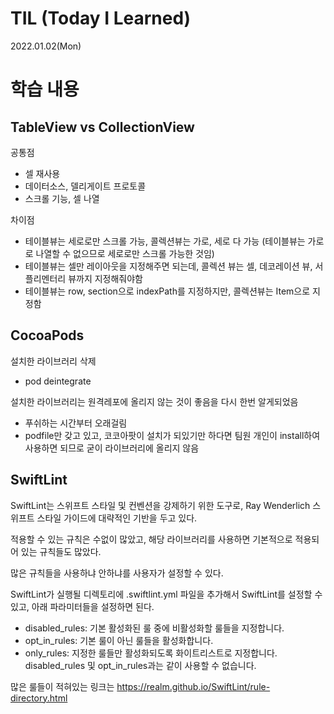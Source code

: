 # TIL (Today I Learned)

2022.01.02(Mon)

# 학습 내용

## TableView vs CollectionView

공통점

- 셀 재사용
- 데이터소스, 델리게이트 프로토콜
- 스크롤 기능, 셀 나열

차이점

- 테이블뷰는 세로로만 스크롤 가능, 콜렉션뷰는 가로, 세로 다 가능 (테이블뷰는 가로로 나열할 수 없으므로 세로로만 스크롤 가능한 것임)
- 테이블뷰는 셀만 레이아웃을 지정해주면 되는데, 콜렉션 뷰는 셀, 데코레이션 뷰, 서플리멘터리 뷰까지 지정해줘야함
- 테이블뷰는 row, section으로 indexPath를 지정하지만, 콜렉션뷰는 Item으로 지정함


## CocoaPods

설치한 라이브러리 삭제

- pod deintegrate

설치한 라이브러리는 원격레포에 올리지 않는 것이 좋음을 다시 한번 알게되었음

- 푸쉬하는 시간부터 오래걸림
- podfile만 갖고 있고, 코코아팟이 설치가 되있기만 하다면 팀원 개인이 install하여 사용하면 되므로 굳이 라이브러리에 올리지 않음

## SwiftLint

SwiftLint는 스위프트 스타일 및 컨벤션을 강제하기 위한 도구로, Ray Wenderlich 스위프트 스타일 가이드에 대략적인 기반을 두고 있다.

적용할 수 있는 규칙은 수없이 많았고, 해당 라이브러리를 사용하면 기본적으로 적용되어 있는 규칙들도 많았다.

많은 규칙들을 사용하냐 안하냐를 사용자가 설정할 수 있다.

SwiftLint가 실행될 디렉토리에 .swiftlint.yml 파일을 추가해서 SwiftLint를 설정할 수 있고, 아래 파라미터들을 설정하면 된다.

- disabled_rules: 기본 활성화된 룰 중에 비활성화할 룰들을 지정합니다.
- opt_in_rules: 기본 룰이 아닌 룰들을 활성화합니다.
- only_rules: 지정한 룰들만 활성화되도록 화이트리스트로 지정합니다. disabled_rules 및 opt_in_rules과는 같이 사용할 수 없습니다.

많은 룰들이 적혀있는 링크는 https://realm.github.io/SwiftLint/rule-directory.html

